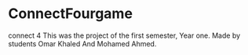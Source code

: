 # ConnectFourgame
connect 4
This was the project of the first semester, Year one. Made by students Omar Khaled And Mohamed Ahmed. 
